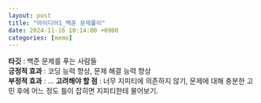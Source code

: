 ```yaml
---
layout: post
title: "아이디어1_백준 문제풀이"
date: 2024-11-16 10:14:00 +0900
categories: [memo]
---
```


**타깃** : 백준 문제를 푸는 사람들  
**긍정적 효과** : 코딩 능력 향상, 문제 해결 능력 향상  
**부정적 효과** : ...
**고려해야 할 점** : 너무 지피티에 의존하지 않기, 문제에 대해 충분한 고민 후에 어느 정도 틀이 잡히면 지피티한테 물어보기.  
